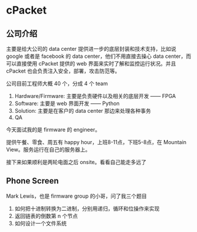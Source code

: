 # cPacket

## 公司介绍

主要是给大公司的 data center 提供进一步的底层封装和技术支持，比如说 google 或者是 facebook 的 data center，他们不用直接去操心 data center，而可以直接使用 cPacket 提供的 web 界面来实时了解和监控运行状况。并且 cPacket 也会负责注入安全，部署，攻击防范等。

公司目前工程师大概 40 个，分成 4 个 team

1. Hardware/Firmware: 主要是负责硬件以及相关的底层开发 —— FPGA
2. Software: 主要是 web 界面开发 —— Python
3. Solution: 主要是在客户的 data center 那边来处理各种事务
4. QA

今天面试我的是 firmware 的 engineer。

提供午餐、零食、周五有 happy hour，上班8-11点，下班5-8点，在 Mountain View。服务运行在自己的服务器上。

接下来如果顺利是两轮电面之后 onsite。看看自己能走多远了

## Phone Screen

Mark Lewis，也是 firmware group 的小哥，问了我三个题目

1. 如何把十进制转换为二进制，分别用递归，循环和位操作来实现
2. 返回链表的倒数第 n 个节点
3. 如何设计一个文件系统

